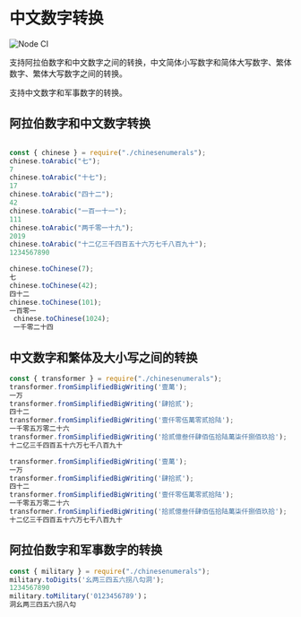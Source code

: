 # 中文数字转换

![Node CI](https://github.com/seonon/chinesenumerals/workflows/Node%20CI/badge.svg)

支持阿拉伯数字和中文数字之间的转换，中文简体小写数字和简体大写数字、繁体数字、繁体大写数字之间的转换。

支持中文数字和军事数字的转换。

## 阿拉伯数字和中文数字转换

```js

const { chinese } = require("./chinesenumerals");
chinese.toArabic("七");
7
chinese.toArabic("十七");
17
chinese.toArabic("四十二");
42
chinese.toArabic("一百一十一");
111
chinese.toArabic("两千零一十九");
2019
chinese.toArabic("十二亿三千四百五十六万七千八百九十");
1234567890

chinese.toChinese(7);
七
chinese.toChinese(42);
四十二
chinese.toChinese(101);
一百零一
 chinese.toChinese(1024);
 一千零二十四
```

## 中文数字和繁体及大小写之间的转换

```js
const { transformer } = require("./chinesenumerals");
transformer.fromSimplifiedBigWriting('壹萬');
一万
transformer.fromSimplifiedBigWriting('肆拾贰');
四十二
transformer.fromSimplifiedBigWriting('壹仟零伍萬零贰拾陆');
一千零五万零二十六
transformer.fromSimplifiedBigWriting('拾贰億叁仟肆佰伍拾陆萬柒仟捌佰玖拾');
十二亿三千四百五十六万七千八百九十

transformer.fromSimplifiedBigWriting('壹萬');
一万
transformer.fromSimplifiedBigWriting('肆拾贰');
四十二
transformer.fromSimplifiedBigWriting('壹仟零伍萬零贰拾陆');
一千零五万零二十六
transformer.fromSimplifiedBigWriting('拾贰億叁仟肆佰伍拾陆萬柒仟捌佰玖拾');
十二亿三千四百五十六万七千八百九十
```

## 阿拉伯数字和军事数字的转换

```js
const { military } = require("./chinesenumerals");
military.toDigits('幺两三四五六拐八勾洞');
1234567890
military.toMilitary('0123456789')；
洞幺两三四五六拐八勾
```
